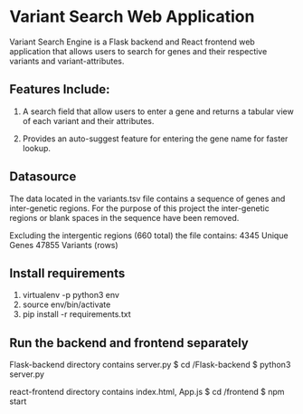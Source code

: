# Variant Search Web Application

Variant Search Engine is a Flask backend and React frontend web application that allows users to search for genes and their respective variants and variant-attributes. 

## Features Include:
1. A search field that allow users to enter a gene and returns a tabular view of each variant and their attributes.

2. Provides an auto-suggest feature for entering the gene name for faster lookup.

## Datasource
The data located in the variants.tsv file contains a sequence of genes and inter-genetic regions. For the purpose of this project the inter-genetic regions or blank spaces in the sequence have been removed. 

Excluding the intergentic regions (660 total) the file contains:
4345 Unique Genes
47855 Variants (rows)

## Install requirements

1. virtualenv -p python3 env
2. source env/bin/activate
3. pip install -r requirements.txt

## Run the backend and frontend separately

Flask-backend directory contains server.py 
$ cd /Flask-backend
$ python3 server.py

react-frontend directory contains index.html, App.js
$ cd /frontend
$ npm start



